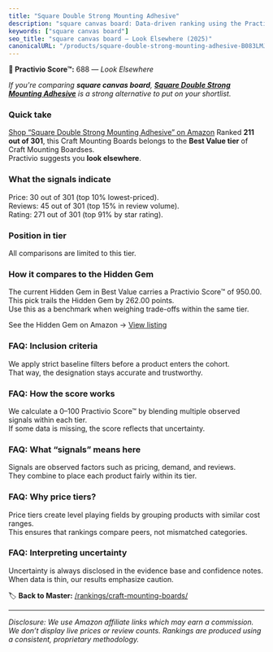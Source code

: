 ```yaml
---
title: "Square Double Strong Mounting Adhesive"
description: "square canvas board: Data-driven ranking using the Practivio Score™. Positioned by quality, value, demand, findability, momentum."
keywords: ["square canvas board"]
seo_title: "square canvas board — Look Elsewhere (2025)"
canonicalURL: "/products/square-double-strong-mounting-adhesive-B083LMJVX1/"
---
```


**🚫 Practivio Score™:** 688 — _Look Elsewhere_


*If you're comparing **square canvas board**, **[Square Double Strong Mounting Adhesive](https://www.amazon.com/dp/B083LMJVX1?tag=practivio-20)** is a strong alternative to put on your shortlist.*
### Quick take
[Shop “Square Double Strong Mounting Adhesive” on Amazon](https://www.amazon.com/dp/B083LMJVX1?tag=practivio-20)
Ranked **211 out of 301**, this Craft Mounting Boards belongs to the **Best Value tier** of Craft Mounting Boardses.  
Practivio suggests you **look elsewhere**.

### What the signals indicate
Price: 30 out of 301 (top 10% lowest-priced).  
Reviews: 45 out of 301 (top 15% in review volume).  
Rating: 271 out of 301 (top 91% by star rating).  

### Position in tier
All comparisons are limited to this tier.

### How it compares to the Hidden Gem
The current Hidden Gem in Best Value carries a Practivio Score™ of 950.00.  
This pick trails the Hidden Gem by 262.00 points.  
Use this as a benchmark when weighing trade-offs within the same tier.  

See the Hidden Gem on Amazon → [View listing](https://www.amazon.com/dp/B00PRYQ9YU?tag=practivio-20)

### FAQ: Inclusion criteria
We apply strict baseline filters before a product enters the cohort.  
That way, the designation stays accurate and trustworthy.

### FAQ: How the score works
We calculate a 0–100 Practivio Score™ by blending multiple observed signals within each tier.  
If some data is missing, the score reflects that uncertainty.

### FAQ: What “signals” means here
Signals are observed factors such as pricing, demand, and reviews.  
They combine to place each product fairly within its tier.

### FAQ: Why price tiers?
Price tiers create level playing fields by grouping products with similar cost ranges.  
This ensures that rankings compare peers, not mismatched categories.

### FAQ: Interpreting uncertainty
Uncertainty is always disclosed in the evidence base and confidence notes.  
When data is thin, our results emphasize caution.


🏷️ **Back to Master:** [/rankings/craft-mounting-boards/](/rankings/craft-mounting-boards/)

---
_Disclosure: We use Amazon affiliate links which may earn a commission. We don’t display live prices or review counts. Rankings are produced using a consistent, proprietary methodology._
